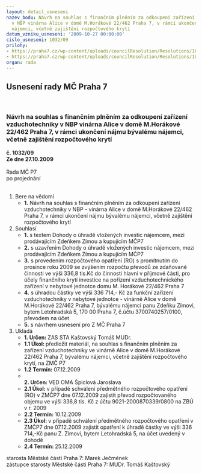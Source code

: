 ```yaml
---
layout: detail_usneseni
nazev_bodu: Návrh na souhlas s finančním plněním za odkoupení zařízení vzduchotechniky
  v NBP vinárna Alice v domě M.Horákové 22/462 Praha 7, v rámci ukončení nájmu bývalému
  nájemci, včetně zajištění rozpočtového krytí
datum_vzniku_usneseni: '2009-10-27 00:00:00'
cislo_usneseni: 1032/09
prilohy:
- https://praha7.cz/wp-content/uploads/councilResolution/Resolutions/18382/53-alice,zima_z.doc
- https://praha7.cz/wp-content/uploads/councilResolution/Resolutions/18382/53-dohoda_o_odkoupen%c3%ad_technick%c3%a9ho_zhodnocen%c3%ad.doc
organ: rada
---
```

<div id="ucUsn_pList" class="usn">
	<span><h2>Usnesení rady MČ Praha 7 </h2>
<br></span><div class="standBody">
<span><h3>Návrh na souhlas s finančním plněním za odkoupení zařízení vzduchotechniky v NBP vinárna Alice v domě M.Horákové 22/462 Praha 7, v rámci ukončení nájmu bývalému nájemci, včetně zajištění rozpočtového krytí</h3></span><div class="center">
		<strong>č. 1032/09</strong><br>
	</div>
<div class="center">
		<strong>Ze dne 27.10.2009</strong><br><br>
	</div>Rada MČ P7<br> po projednání<br><br><ol>
<li>Bere na vědomí<ul><li>
<strong>1.</strong> Návrh na souhlas s finančním plněním za odkoupení zařízení vzduchotechniky v NBP - vinárna Alice v domě M.Horákové 22/462 Praha 7, v rámci ukončení nájmu bývalému nájemci, včetně zajištění rozpočtového krytí</li></ul>
</li>
<li>Souhlasí<ul>
<li>
<strong>1.</strong> s textem Dohody o úhradě vložených investic nájemcem, mezi prodávajícím Zdeňkem Zímou a kupujícím MČP7</li>
<li>
<strong>2.</strong> s uzavřením Dohody o úhradě vložených investic nájemcem, mezi prodávajícím Zdeňkem Zímou a kupujícím MČP7</li>
<li>
<strong>3.</strong> s provedením rozpočtového opatření (RO) s promítnutím do prosince roku 2009 se  zvýšením rozpočtu převodů ze zdaňované činnosti  ve výši 336,8 tis.Kč  do činnosti hlavní v příjmové části, pro účely finančního krytí investice na pořízení vzduchotechnického zařízení v nebytové jednotce domu M. Horákové 22/462 Praha 7</li>
<li>
<strong>4.</strong> s úhradou částky ve výši 336 714,- Kč za funkční zařízení vzduchotechniky v nebytové jednotce -  vinárně Alice v domě M.Horákové 22/462 Praha 7, bývalému nájemci panu Zdeňku Zímovi, bytem Letohradská 5, 170 00 Praha 7, č.účtu 3700740257/0100,  převodem na účet</li>
<li>
<strong>5.</strong> s návrhem usnesení pro Z MČ Praha 7 </li>
</ul>
</li>
<li>Ukládá<ul>
<li>
<strong>1. Určen: </strong>ZAS STA Kaštovský Tomáš MUDr.</li>
<li>
<strong>1.1 Úkol: </strong>předložit materiál, na souhlas s finančním plněním za zařízení vzduchotechniky ve vinárně Alice v domě M.Horákové 22/462 Praha 7, bývalému nájemci, včetně zajištění rozpočtového krytí, na ZMČ P7  </li>
<li>
<strong>1.2 Termín: </strong>07.12.2009</li>
<li>
<strong><br>2. Určen: </strong>VED OMA Špiclová Jaroslava</li>
<li>
<strong>2.1 Úkol: </strong>v případě schválení  předmětného rozpočtového opatření (RO) v ZMČP7 dne 07.12.2009 zajistit převod rozpočtovaného objemu ve výši 336,8 tis. Kč z účtu 9021-2000870339/0800 na ZBÚ v r. 2009 </li>
<li>
<strong>2.2 Termín: </strong>10.12.2009</li>
<li>
<strong>2.3 Úkol: </strong>v případě schválení  předmětného rozpočtového opatření v ZMČP7 dne 07.12.2009 zajistit opatření k úhradě částky ve výši 336 714,-Kč            panu Z. Zímovi, bytem Letohradská 5, na účet uvedený v dohodě</li>
<li>
<strong>2.4 Termín: </strong>25.12.2009</li>
</ul>
</li>
</ol>starosta Městské části Praha 7: Marek Ječmének<br>zástupce starosty Městské části Praha 7: MUDr. Tomáš Kaštovský 
</div>
</div>